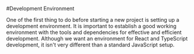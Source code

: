 #Development Environment

One of the first thing to do before starting a new project is setting up a development environment. It is important to establish a good working environment with the tools and dependencies for effective and efficient development. Although we want an environment for React and TypeScript development, it isn't very different than a standard JavaScript setup.